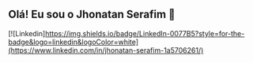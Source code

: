 ## Olá! Eu sou o Jhonatan Serafim 👋

[![Linkedin]https://img.shields.io/badge/LinkedIn-0077B5?style=for-the-badge&logo=linkedin&logoColor=white](https://www.linkedin.com/in/jhonatan-serafim-1a5706261/)

<!--
**JhonatanSerafim01/JhonatanSerafim01** is a ✨ _special_ ✨ repository because its `README.md` (this file) appears on your GitHub profile.

Here are some ideas to get you started:

- 🔭 I’m currently working on ...
- 🌱 I’m currently learning ...
- 👯 I’m looking to collaborate on ...
- 🤔 I’m looking for help with ...
- 💬 Ask me about ...
- 📫 How to reach me: ...
- 😄 Pronouns: ...
- ⚡ Fun fact: ...
-->
